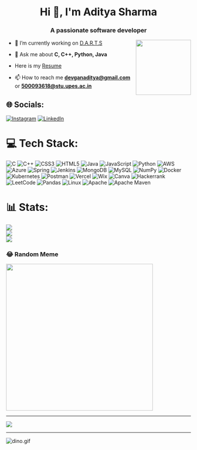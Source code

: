 <h1 align="center">Hi 👋, I'm Aditya Sharma</h1>
<h3 align="center">A passionate software developer</h3>

<img align="right" height="150" src="https://c.tenor.com/m9Ega9zEj1EAAAAM/coder-tester.gif" />

- 🔭 I’m currently working on [D.A.R.T.S](https://github.com/Yorichi07/darts)

- 💬 Ask me about **C, C++, Python, Java**

- Here is my [Resume](https://drive.google.com/file/d/1mNsrAHeFHLjFDGjkImSyyKchkmc154fk/view?usp=sharing)

- 📫 How to reach me **devganaditya@gmail.com** or **500093618@stu.upes.ac.in**

## 🌐 Socials:
[![Instagram](https://img.shields.io/badge/Instagram-%23E4405F.svg?logo=Instagram&logoColor=white)](https://www.instagram.com/devgan._.aditya/) [![LinkedIn](https://img.shields.io/badge/LinkedIn-%230077B5.svg?logo=linkedin&logoColor=white)](https://www.linkedin.com/in/aditya-sharma-641853227/) 

# 💻 Tech Stack:
![C](https://img.shields.io/badge/c-%2300599C.svg?style=for-the-badge&logo=c&logoColor=white) ![C++](https://img.shields.io/badge/c++-%2300599C.svg?style=for-the-badge&logo=c%2B%2B&logoColor=white) ![CSS3](https://img.shields.io/badge/css3-%231572B6.svg?style=for-the-badge&logo=css3&logoColor=white) ![HTML5](https://img.shields.io/badge/html5-%23E34F26.svg?style=for-the-badge&logo=html5&logoColor=white) ![Java](https://img.shields.io/badge/java-%23ED8B00.svg?style=for-the-badge&logo=openjdk&logoColor=white) ![JavaScript](https://img.shields.io/badge/javascript-%23323330.svg?style=for-the-badge&logo=javascript&logoColor=%23F7DF1E) ![Python](https://img.shields.io/badge/python-3670A0?style=for-the-badge&logo=python&logoColor=ffdd54) ![AWS](https://img.shields.io/badge/AWS-%23FF9900.svg?style=for-the-badge&logo=amazon-aws&logoColor=white) ![Azure](https://img.shields.io/badge/azure-%230072C6.svg?style=for-the-badge&logo=microsoftazure&logoColor=white) ![Spring](https://img.shields.io/badge/spring-%236DB33F.svg?style=for-the-badge&logo=spring&logoColor=white) ![Jenkins](https://img.shields.io/badge/jenkins-%232C5263.svg?style=for-the-badge&logo=jenkins&logoColor=white) ![MongoDB](https://img.shields.io/badge/MongoDB-%234ea94b.svg?style=for-the-badge&logo=mongodb&logoColor=white) ![MySQL](https://img.shields.io/badge/mysql-%2300000f.svg?style=for-the-badge&logo=mysql&logoColor=white) ![NumPy](https://img.shields.io/badge/numpy-%23013243.svg?style=for-the-badge&logo=numpy&logoColor=white) ![Docker](https://img.shields.io/badge/docker-%230db7ed.svg?style=for-the-badge&logo=docker&logoColor=white) ![Kubernetes](https://img.shields.io/badge/kubernetes-%23326ce5.svg?style=for-the-badge&logo=kubernetes&logoColor=white) ![Postman](https://img.shields.io/badge/Postman-FF6C37?style=for-the-badge&logo=postman&logoColor=white) ![Vercel](https://img.shields.io/badge/vercel-%23000000.svg?style=for-the-badge&logo=vercel&logoColor=white) 	![Wix](https://img.shields.io/badge/wix-000?style=for-the-badge&logo=wix&logoColor=white) ![Canva](https://img.shields.io/badge/Canva-%2300C4CC.svg?style=for-the-badge&logo=Canva&logoColor=white) ![Hackerrank](https://img.shields.io/badge/-Hackerrank-2EC866?style=for-the-badge&logo=HackerRank&logoColor=white) ![LeetCode](https://img.shields.io/badge/LeetCode-000000?style=for-the-badge&logo=LeetCode&logoColor=#d16c06) ![Pandas](https://img.shields.io/badge/pandas-%23150458.svg?style=for-the-badge&logo=pandas&logoColor=white) ![Linux](https://img.shields.io/badge/Linux-FCC624?style=for-the-badge&logo=linux&logoColor=black) ![Apache](https://img.shields.io/badge/apache-%23D42029.svg?style=for-the-badge&logo=apache&logoColor=white) ![Apache Maven](https://img.shields.io/badge/Apache%20Maven-C71A36?style=for-the-badge&logo=Apache%20Maven&logoColor=white)

# 📊 Stats:
![](https://github-readme-stats.vercel.app/api?username=Yorichi07&theme=dark&hide_border=false&include_all_commits=false&count_private=false)<br/>
![](https://github-readme-streak-stats.herokuapp.com/?user=Yorichi07&theme=dark&hide_border=false)<br/>
![](https://github-readme-stats.vercel.app/api/top-langs/?username=Yorichi07&theme=dark&hide_border=false&include_all_commits=false&count_private=false&layout=compact)

### 😂 Random Meme
<img src='https://programmerhumor.io/wp-content/uploads/2023/09/programmerhumor-io-python-memes-backend-memes-0d75b4d5c62b5c9.jpg' style="height: 400px;"/>

---
![](https://komarev.com/ghpvc/?username=Yorichi07&style=for-the-badge)

---
<img data-target="animated-image.replacedImage" alt="dino.gif" class="AnimatedImagePlayer-animatedImage" src="https://github.com/saadeghi/saadeghi/raw/master/dino.gif" style="display: block; opacity: 1;">


